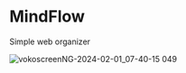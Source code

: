 # MindFlow
Simple web organizer

![vokoscreenNG-2024-02-01_07-40-15 049](https://github.com/samuelmp58/MindFlow/assets/16710763/52b50437-4880-4744-b050-0cccb35940eb)
